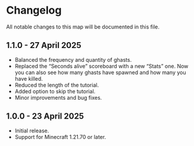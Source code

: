 # Changelog

All notable changes to this map will be documented in this file.

## 1.1.0 - 27 April 2025

- Balanced the frequency and quantity of ghasts.
- Replaced the “Seconds alive” scoreboard with a new “Stats” one. Now you can also see how many ghasts have spawned and how many you have killed.
- Reduced the length of the tutorial.
- Added option to skip the tutorial.
- Minor improvements and bug fixes.

## 1.0.0 - 23 April 2025

- Initial release.
- Support for Minecraft 1.21.70 or later.
